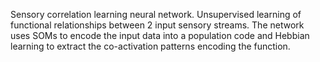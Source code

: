 Sensory correlation learning neural network. Unsupervised learning of functional relationships between 2 input sensory streams. The network uses SOMs to encode the input data into a population code and Hebbian learning to extract the co-activation patterns encoding the function.